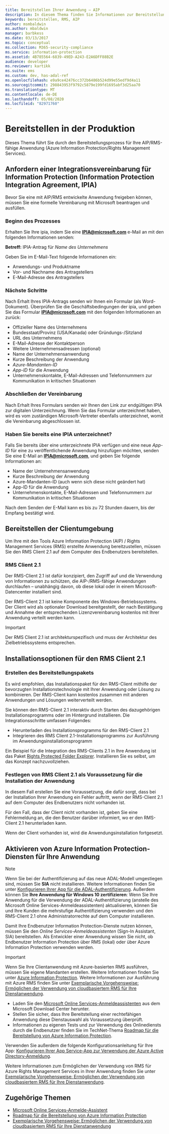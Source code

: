 ```yaml
---
title: Bereitstellen Ihrer Anwendung – AIP
description: In diesem Thema finden Sie Informationen zur Bereitstellung Ihrer Anwendung sowie eine entsprechende Anleitung.
keywords: bereitstellen, RMS, AIP
author: msmbaldwin
ms.author: mbaldwin
manager: barbkess
ms.date: 03/13/2017
ms.topic: conceptual
ms.collection: M365-security-compliance
ms.service: information-protection
ms.assetid: 4B785564-6839-49ED-A243-E2A6DFF88B2E
audience: developer
ms.reviewer: kartikk
ms.suite: ems
ms.custom: dev, has-adal-ref
ms.openlocfilehash: e9a9ce42476cc372b6486b524d99e55edf9d4a11
ms.sourcegitcommit: 298843953f9792c5879e199fd1695abf3d25aa70
ms.translationtype: MT
ms.contentlocale: de-DE
ms.lasthandoff: 05/08/2020
ms.locfileid: "82971760"
---
```

# <a name="deploy-into-production"></a>Bereitstellen in der Produktion

Dieses Thema führt Sie durch den Bereitstellungsprozess für Ihre AIP/RMS-fähige Anwendung (Azure Information Protection/Rights Management Services).

## <a name="request-an-information-protection-integration-agreement-ipia"></a>Anfordern einer Integrationsvereinbarung für Information Protection (Information Protection Integration Agreement, IPIA)
Bevor Sie eine mit AIP/RMS entwickelte Anwendung freigeben können, müssen Sie eine formelle Vereinbarung mit Microsoft beantragen und ausfüllen.

### <a name="begin-the-process"></a>Beginn des Prozesses
Erhalten Sie Ihre ipia, indem Sie eine <strong>IPIA@microsoft.com</strong> e-Mail an mit den folgenden Informationen senden:

**Betreff:** IPIA-Antrag für *Name des Unternehmens*

Geben Sie im E-Mail-Text folgende Informationen ein:
- Anwendungs- und Produktname
- Vor- und Nachname des Antragstellers
- E-Mail-Adresse des Antragstellers

### <a name="next-steps"></a>Nächste Schritte
Nach Erhalt Ihres IPIA-Antrags senden wir Ihnen ein Formular (als Word-Dokument).
Überprüfen Sie die Geschäftsbedingungen der ipia, und geben Sie das Formular <strong>IPIA@microsoft.com</strong> mit den folgenden Informationen an zurück:
- Offizieller Name des Unternehmens
- Bundesstaat/Provinz (USA/Kanada) oder Gründungs-/Sitzland
- URL des Unternehmens
- E-Mail-Adresse der Kontaktperson
- Weitere Unternehmensadressen (optional)
- Name der Unternehmensanwendung
- Kurze Beschreibung der Anwendung
- *Azure-Mandanten-ID*
- *App-ID* für die Anwendung
- Unternehmenskontakte, E-Mail-Adressen und Telefonnummern zur Kommunikation in kritischen Situationen

### <a name="completing-the-agreement"></a>Abschließen der Vereinbarung
Nach Erhalt Ihres Formulars senden wir Ihnen den Link zur endgültigen IPIA zur digitalen Unterzeichnung. Wenn Sie das Formular unterzeichnet haben, wird es vom zuständigen Microsoft-Vertreter ebenfalls unterzeichnet, womit die Vereinbarung abgeschlossen ist.

### <a name="already-have-a-signed-ipia"></a>Haben Sie bereits eine IPIA unterzeichnet?
Falls Sie bereits über eine unterzeichnete IPIA verfügen und eine neue *App-ID* für eine zu veröffentlichende Anwendung hinzufügen möchten, senden Sie eine E-Mail an <strong>IPIA@microsoft.com</strong>, und geben Sie folgende Informationen an:
- Name der Unternehmensanwendung
- Kurze Beschreibung der Anwendung
- Azure-Mandanten-ID (auch wenn sich diese nicht geändert hat)
- App-ID für die Anwendung
- Unternehmenskontakte, E-Mail-Adressen und Telefonnummern zur Kommunikation in kritischen Situationen

Nach dem Senden der E-Mail kann es bis zu 72 Stunden dauern, bis der Empfang bestätigt wird.

## <a name="deploying-to-the-client-environment"></a>Bereitstellen der Clientumgebung

Um Ihre mit den Tools Azure Information Protection (AIP) / Rights Management Services (RMS) erstellte Anwendung bereitzustellen, müssen Sie den RMS Client 2.1 auf dem Computer des Endbenutzers bereitstellen.

### <a name="rmsclient21"></a>RMS Client 2.1
Der RMS-Client 2.1 ist dafür konzipiert, den Zugriff auf und die Verwendung von Informationen zu schützen, die AIP-/RMS-fähige Anwendungen durchlaufen – unabhängig davon, ob diese lokal oder in einem Microsoft-Datencenter installiert sind.

Der RMS-Client 2.1 ist keine Komponente des Windows-Betriebssystems. Der Client wird als optionaler Download bereitgestellt, der nach Bestätigung und Annahme der entsprechenden Lizenzvereinbarung kostenlos mit Ihrer Anwendung verteilt werden kann.

> [!IMPORTANT]
> Der RMS Client 2.1 ist architekturspezifisch und muss der Architektur des Zielbetriebssystems entsprechen.


## <a name="rmsclient21-installation-options"></a>Installationsoptionen für den RMS Client 2.1

### <a name="creating-your-deployment-package"></a>Erstellen des Bereitstellungspakets

Es wird empfohlen, das Installationspaket für den RMS-Client mithilfe der bevorzugten Installationstechnologie mit Ihrer Anwendung oder Lösung zu kombinieren. Der RMS-Client kann kostenlos zusammen mit anderen Anwendungen und Lösungen weiterverteilt werden.

Sie können den RMS-Client 2.1 interaktiv durch Starten des dazugehörigen Installationsprogramms oder im Hintergrund installieren. Die Integrationsschritte umfassen Folgendes:

-   Herunterladen des Installationsprogramms für den RMS-Client 2.1
-   Integrieren des RMS Client 2.1-Installationsprogramms zur Ausführung im Anwendungsinstallationsprogramm

Ein Beispiel für die Integration des RMS-Clients 2.1 in Ihre Anwendung ist das Paket [Rights Protected Folder Explorer](https://technet.microsoft.com/library/rights-protected-folder-explorer(v=ws.10).aspx). Installieren Sie es selbst, um das Konzept nachzuvollziehen.

### <a name="make-rmsclient21-a-pre-requisite-for-your-application-install"></a>Festlegen von RMS Client 2.1 als Voraussetzung für die Installation der Anwendung

In diesem Fall erstellen Sie eine Voraussetzung, die dafür sorgt, dass bei der Installation Ihrer Anwendung ein Fehler auftritt, wenn der RMS-Client 2.1 auf dem Computer des Endbenutzers nicht vorhanden ist.

Für den Fall, dass der Client nicht vorhanden ist, geben Sie eine Fehlermeldung an, die den Benutzer darüber informiert, wo er den RMS-Client 2.1 herunterladen kann.

Wenn der Client vorhanden ist, wird die Anwendungsinstallation fortgesetzt.

## <a name="enabling-azure-information-protection-services-with-your-application"></a>Aktivieren von Azure Information Protection-Diensten für Ihre Anwendung

> [!NOTE]
> Wenn Sie bei der Authentifizierung auf das neue ADAL-Modell umgestiegen sind, müssen Sie **SIA** nicht installieren. Weitere Informationen finden Sie unter [Konfigurieren Ihrer App für die ADAL-Authentifizierung](adal-auth.md).
> Außerdem können Sie **Ihre Anwendung für Windows 10 zertifizieren**: Wenn Sie Ihre Anwendung für die Verwendung der ADAL-Authentifizierung (anstelle des Microsoft Online Services-Anmeldeassistenten) aktualisieren, können Sie und Ihre Kunden die mehrstufige Authentifizierung verwenden und den RMS-Client 2.1 ohne Administratorrechte auf dem Computer installieren.

Damit Ihre Endbenutzer Information Protection-Dienste nutzen können, müssen Sie den *Online Services-Anmeldeassistenten* (Sign-In Assistant, SIA) bereitstellen. Als Entwickler einer Anwendung wissen Sie nicht, ob Endbenutzer Information Protection über RMS (lokal) oder über Azure Information Protection verwenden werden.


> [!IMPORTANT]
> Wenn Sie Ihre Clientanwendung mit Azure-basierten RMS ausführen, müssen Sie eigene Mandanten erstellen. Weitere Informationen finden Sie unter [Azure Information Protection](../requirements.md).
> Weitere Informationen zur Ausführung mit Azure RMS finden Sie unter [Exemplarische Vorgehensweise: Ermöglichen der Verwendung von cloudbasiertem RMS für Ihre Dienstanwendung](how-to-use-file-api-with-aadrm-cloud.md).

-   Laden Sie den [Microsoft Online Services-Anmeldeassistenten](https://www.microsoft.com/download/details.aspx?id=28177) aus dem Microsoft Download Center herunter.
-   Stellen Sie sicher, dass Ihre Bereitstellung einer rechtefähigen Anwendung diese Dienstauswahl als Voraussetzung überprüft.
-   Informationen zu eigenen Tests und zur Verwendung des Onlinediensts durch die Endbenutzer finden Sie im TechNet-Thema [Roadmap für die Bereitstellung von Azure Information Protection](https://TechNet.Microsoft.Com/library/jj585002.aspx).

Verwenden Sie außerdem die folgende Konfigurationsanleitung für Ihre App: [Konfigurieren Ihrer App Service-App zur Verwendung der Azure Active Directory-Anmeldung](https://docs.microsoft.com/azure/app-service-mobile/app-service-mobile-how-to-configure-active-directory-authentication).

Weitere Informationen zum Ermöglichen der Verwendung von RMS für Azure Rights Management Services in Ihrer Anwendung finden Sie unter [Exemplarische Vorgehensweise: Ermöglichen der Verwendung von cloudbasiertem RMS für Ihre Dienstanwendung](how-to-use-file-api-with-aadrm-cloud.md).

## <a name="related-topics"></a>Zugehörige Themen

* [Microsoft Online Services-Anmelde-Assistent](https://www.microsoft.com/download/details.aspx?id=28177)
* [Roadmap für die Bereitstellung von Azure Information Protection](https://TechNet.Microsoft.Com/library/jj585002.aspx)
* [Exemplarische Vorgehensweise: Ermöglichen der Verwendung von cloudbasiertem RMS für Ihre Dienstanwendung](how-to-use-file-api-with-aadrm-cloud.md)

